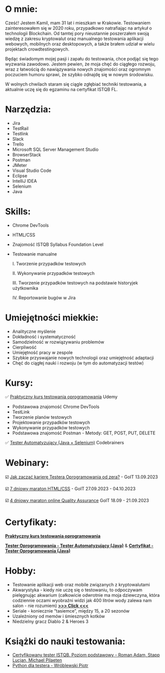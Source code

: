 # <a name="about me">O mnie:</a>

Cześć!
Jestem Kamil, mam 31 lat i mieszkam w Krakowie. Testowaniem zainteresowałem się w 2020 roku, przypadkowo natrafiając na artykuł o technologii Blockchain. Od tamtej pory nieustannie poszerzałem swoją wiedzę z zakresu kryptowalut oraz manualnego testowania aplikacji webowych, mobilnych oraz desktopowych, a także brałem udział w wielu projektach crowdtestingowych.

Będąc świadomym mojej pasji i zapału do testowania, chce podjąć się tego wyzwania zawodowo. Jestem pewien, że moja chęć do ciągłego rozwoju, wraz z łatwością do nawiązywania nowych znajomości oraz ogromnym poczuciem humoru sprawi, że szybko odnajdę się w nowym środowisku. 

W wolnych chwilach staram się ciągle zgłębiać techniki testowania, a aktualnie uczę się do egzaminu na certyfikat ISTQB FL.

# <a name="tools">Narzędzia:</a>

- Jira
- TestRail
- Testlink
- Slack
- Trello
- Microsoft SQL Server Management Studio
- BrowserStack
- Postman
- JMeter
- Visual Studio Code
- Eclipse
- IntelliJ IDEA
- Selenium
- Java

# <a name="Umiejętności">Skills:</a>

- Chrome DevTools
- HTML/CSS
- Znajomość ISTQB Syllabus Foundation Level
- Testowanie manualne

  I. Tworzenie przypadków testowych

  II. Wykonywanie przypadków testowych

  III. Tworzenie przypadków testowych na podstawie historyjek użytkownika

  IV. Reportowanie bugów w Jira

# <a name="soft skills">Umiejętności miekkie:</a>

- Analityczne myślenie
- Dokładność i systematyczność
- Samodzielność w rozwiązywaniu problemów
- Cierpliwość
- Umiejętność pracy w zespole
- Szybkie przyswajanie nowych technologii oraz umiejętność adaptacji
- Chęć do ciągłej nauki i rozwoju (w tym do automatyzacji testów)

# <a name="courses">Kursy:</a>

✅ <a href="https://www.udemy.com/course/praktyczny-kurs-testowania-oprogramowania/" target="_blank">Praktyczny kurs testowania oprogramowania</a> Udemy

- Podstawowa znajomość Chrome DevTools
- TestLink
- Tworzenie planów testowych
- Projektowanie przypadków testowych
- Wykonywanie przypadków testowych
- Podstawowa znajomość Postman - Metody: GET, POST, PUT, DELETE

✅ <a href="https://codebrainers.pl/tester_automat.pdf" target="_blank">Tester Automatyzujący (Java + Selenium)</a> Codebrainers

# <a name="webinars">Webinary:</a>

☑️ <a href="https://qa.w.goit.global/pl/" target="_blank">Jak zacząć karierę Testera Oprogramowania od zera?</a> - GoIT 13.09.2023

☑️ <a href="https://m.goit.global/pl/" target="_blank">7 dniowy maraton HTML/CSS</a> - GoIT 27.09.2023 - 04.10.2023

☑️ <a href="https://qa.m.goit.global/pl/" target="_blank">4 dniowy maraton online Quality Assurance</a> GoIT 18.09 - 21.09.2023

# <a name="certificates">Certyfikaty:</a> 

<a href="https://drive.google.com/file/d/1ck3UfV8uQCkL4fjmFEAvbtxYLUp7fz9m/view?usp=drive_link" target="_blank"><b>Praktyczny kurs testowania oprogramowania</b></a>

<a href="https://drive.google.com/file/d/1MkAbkU0Qx31VtkSht9uXB3T49GL82qEm/view?usp=sharing" target="_blank"><b>Tester Oprogramowania - Tester Automatyzujący (Java)</b></a> & <a href="https://drive.google.com/file/d/1OgWvw1IwuneP8C9UMHIcPwU_dOmUYrii/view?usp=sharing" target="_blank"><b>Certyfikat - Tester Oprogramowania (Java)</b></a> 

# <a name="hobby">Hobby:</a> 

- Testowanie aplikacji web oraz mobile związanych z kryptowalutami
- Akwarystyka - kiedy nie uczę się o testowaniu, to odpoczywam pielęgnując akwarium (całkowicie odwrotnie ma moja dziewczyna, która codziennie oczami wyobraźni widzi jak 400 litrów wody zalewa nam salon - nie rozumiem) <a href="https://drive.google.com/file/d/1jANeRHCqSwJh4cK7Zgh8kx7nzp88Tbkz/view?usp=drive_link" target="_blank"><b>>>> Click <<<</b></a>
- Seriale - koniecznie “tasiemce”, między 15, a 20 sezonów
- Uzależniony od memów i śmiesznych kotków
- Niedzielny gracz Diablo 2 & Heroes 3

# <a name="hobby">Książki do nauki testowania:</a> 

- <a href="https://www.empik.com/certyfikowany-tester-istqb-poziom-podstawowy-wydanie-ii-roman-adam-stapp-lucjan-michael-pilaeten,p1439248050,ksiazka-p?utm_source=google&utm_medium=cpc&utm_campaign=19721395900&utm_id=19721395900&utm_term=empik_ksiazka&gad_source=1&gclid=CjwKCAjwuJ2xBhA3EiwAMVjkVHSlu6xD4f5xGTxmpAWVHLrWtTmEJZlerA8wW1BJqyilcCMJHzU7BhoC5GQQAvD_BwE&gclsrc=aw.ds" target="_blank">Certyfikowany tester ISTQB. Poziom podstawowy - Roman Adam, Stapp Lucjan, Michael Pilaeten</a>
- <a href="https://www.empik.com/python-dla-testera-wroblewski-piotr,p1278398916,ksiazka-p?utm_source=google&utm_medium=cpc&utm_campaign=18652296143&utm_id=18652296143&utm_term=empik_ksiazka&gad_source=1&gclid=CjwKCAjwuJ2xBhA3EiwAMVjkVBem4lTeuGGjRPxMYkF2zmUwr2S42rtXG7b81RIvLpaXC0_GnrCDxhoCTjAQAvD_BwE&gclsrc=aw.ds" target="_blank">Python dla testera - Wróblewski Piotr</a>

